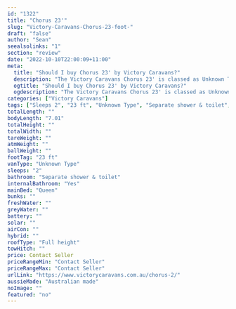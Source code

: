 ```yaml
---
id: "1322"
title: "Chorus 23'"
slug: "Victory-Caravans-Chorus-23-foot-"
draft: "false"
author: "Sean"
seealsolinks: "1"
section: "review"
date: "2022-10-10T22:00:09+11:00"
meta:
  title: "Should I buy Chorus 23' by Victory Caravans?"
  description: "The Victory Caravans Chorus 23' is classed as Unknown Type, and sleeps 2 people. It is Australian made and comes in at 23 ft. It generally has Separate shower & toilet."
  ogtitle: "Should I buy Chorus 23' by Victory Caravans?"
  ogdescription: "The Victory Caravans Chorus 23' is classed as Unknown Type, and sleeps 2 people. It is Australian made and comes in at 23 ft. It generally has Separate shower & toilet."
categories: ["Victory Caravans"]
tags: ["Sleeps 2", "23 ft", "Unknown Type", "Separate shower & toilet", "Full height", "Price Unknown", "Australian made"]
totalLength: ""
bodyLength: "7.01"
totalHeight: ""
totalWidth: ""
tareWeight: ""
atmWeight: ""
ballWeight: ""
footTag: "23 ft"
vanType: "Unknown Type"
sleeps: "2"
bathroom: "Separate shower & toilet"
internalBathroom: "Yes"
mainBed: "Queen"
bunks: ""
freshWater: ""
greyWater: ""
battery: ""
solar: ""
airCon: ""
hybrid: ""
roofType: "Full height"
towHitch: ""
price: Contact Seller
priceRangeMin: "Contact Seller"
priceRangeMax: "Contact Seller"
urlLink: "https://www.victorycaravans.com.au/chorus-2/"
aussieMade: "Australian made"
noImage: ""
featured: "no"
---
```

